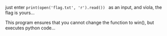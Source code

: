 just enter `print(open('flag.txt', 'r').read()) ` as an input, and viola, the flag is yours...

This program ensures that you cannot change the function to win(), but executes python code...

